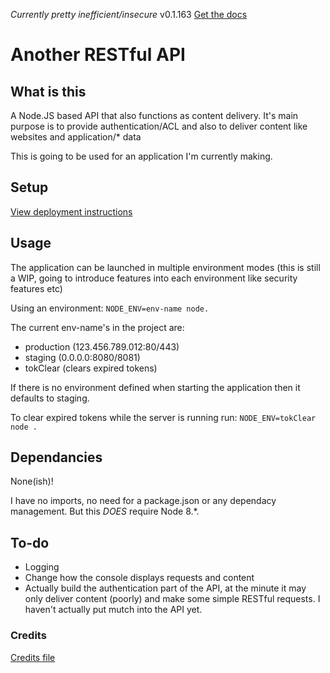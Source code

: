 *Currently pretty inefficient/insecure*
v0.1.163
[Get the docs](https://restfulapi13.docs.apiary.io/#)

# Another RESTful API

## What is this
A Node.JS based API that also functions as content delivery. It's main purpose is to provide authentication/ACL and also to deliver content like websites and application/* data

This is going to be used for an application I'm currently making.

## Setup
[View deployment instructions](https://github.com/dudeisbrendan/RESTful-api/blob/master/DEPLOY.md)

## Usage
The application can be launched in multiple environment modes (this is still a WIP, going to introduce features into each environment like security features etc)

Using an environment:
`NODE_ENV=env-name node.`

The current env-name's in the project are:
- production (123.456.789.012:80/443)
- staging (0.0.0.0:8080/8081)
- tokClear (clears expired tokens)

If there is no environment defined when starting the application then it defaults to staging.

To clear expired tokens while the server is running run:
`NODE_ENV=tokClear node .`

## Dependancies
None(ish)!

I have no imports, no need for a package.json or any dependacy management. But this *DOES* require Node 8.*.

## To-do
- Logging
- Change how the console displays requests and content
- Actually build the authentication part of the API, at the minute it may only deliver content (poorly) and make some simple RESTful requests. I haven't actually put mutch into the API yet.

### Credits
[Credits file](https://github.com/dudeisbrendan/RESTful-api/blob/master/CREDIT.md)